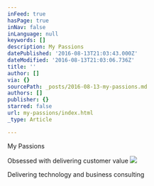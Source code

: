 ```yaml
---
inFeed: true
hasPage: true
inNav: false
inLanguage: null
keywords: []
description: My Passions
datePublished: '2016-08-13T21:03:43.000Z'
dateModified: '2016-08-13T21:03:06.736Z'
title: ''
author: []
via: {}
sourcePath: _posts/2016-08-13-my-passions.md
authors: []
publisher: {}
starred: false
url: my-passions/index.html
_type: Article

---
```

My Passions

Obsessed with delivering customer value
![](https://the-grid-user-content.s3-us-west-2.amazonaws.com/190a50e6-3294-4a67-84fa-845344810838.jpg)

Delivering technology and business consulting